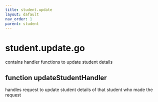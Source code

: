 ```yaml
---
title: student.update
layout: dafault
nav_order: 1
parent: student
---
```

# student.update.go

contains handler functions to update student details

## function updateStudentHandler
handles request to update student details of that student who made the request